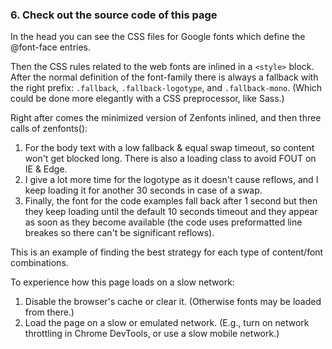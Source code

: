 
### 6. Check out the source code of this page

In the head you can see the CSS files for Google fonts which define the @font-face entries.

Then the CSS rules related to the web fonts are inlined in a `<style>` block. After the normal definition of the font-family there is always a fallback with the right prefix: `.fallback`, `.fallback-logotype`, and `.fallback-mono`. (Which could be done more elegantly with a CSS preprocessor, like Sass.)

Right after comes the minimized version of Zenfonts inlined, and then three calls of zenfonts():

1. For the body text with a low fallback & equal swap timeout, so content won't get blocked long. There is also a loading class to avoid FOUT on IE & Edge.
2. I give a lot more time for the logotype as it doesn't cause reflows, and I keep loading it for another 30 seconds in case of a swap.
3. Finally, the font for the code examples fall back after 1 second but then they keep loading until the default 10 seconds timeout and they appear as soon as they become available (the code uses preformatted line breakes so there can't be significant reflows).

This is an example of finding the best strategy for each type of content/font combinations.

To experience how this page loads on a slow network:

1. Disable the browser's cache or clear it. (Otherwise fonts may be loaded from there.)
2. Load the page on a slow or emulated network. (E.g., turn on network throttling in Chrome DevTools, or use a slow mobile network.)

